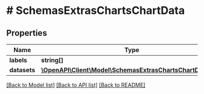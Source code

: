 # # SchemasExtrasChartsChartData

## Properties

Name | Type | Description | Notes
------------ | ------------- | ------------- | -------------
**labels** | **string[]** |  |
**datasets** | [**\OpenAPI\Client\Model\SchemasExtrasChartsChartDataset[]**](SchemasExtrasChartsChartDataset.md) |  |

[[Back to Model list]](../../README.md#models) [[Back to API list]](../../README.md#endpoints) [[Back to README]](../../README.md)

